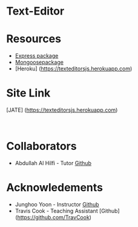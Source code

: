 # Text-Editor


# Resources
- [Express package](https://www.npmjs.com/package/express)
- [Mongoosepackage](https://www.npmjs.com/package/mongoose)
- [Heroku] (https://texteditorsjs.herokuapp.com)

# Site Link 
[JATE] (https://texteditorsjs.herokuapp.com)

<br>

# Collaborators
- Abdullah Al Hilfi - Tutor [Github](https://github.com/abjj1999)


 # Acknowledements  
 - Junghoo Yoon - Instructor [Github](https://github.com/juhuyoon)
 - Travis Cook - Teaching Assistant [Github] (https://github.com/TravCook)

